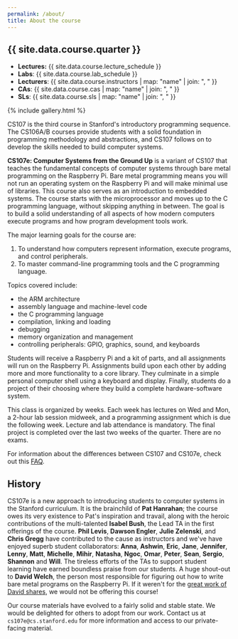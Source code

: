 ```yaml
---
permalink: /about/
title: About the course
---
```

## {{ site.data.course.quarter }}

  - **Lectures:** {{ site.data.course.lecture_schedule }}
  - **Labs**: {{ site.data.course.lab_schedule }}
  - **Lecturers**: {{ site.data.course.instructors | map: "name" | join: ", " }}
  - **CAs**: {{ site.data.course.cas | map: "name" | join: ", " }}
  - **SLs**: {{ site.data.course.sls | map: "name" | join: ", " }}


{% include gallery.html %}

CS107 is the third course in Stanford's introductory programming sequence.
The CS106A/B courses provide students with a solid foundation in programming methodology and abstractions, and CS107 follows on to develop the skills needed to build computer systems. 

__CS107e: Computer Systems from the Ground Up__ is a variant of CS107 that teaches the fundamental concepts of
computer systems through bare metal programming on the Raspberry Pi. Bare metal
programming means you will not run an operating system on the Raspberry Pi and
will make minimal use of libraries. This course also serves as an
introduction to embedded systems. The course starts with the microprocessor and moves up to
the C programming language, without skipping anything in between. The goal is
to build a solid understanding of all aspects of how modern computers execute
programs and how program development tools work.

The major learning goals for the course are:

1. To understand how computers represent information, execute programs, and control peripherals.
2. To master command-line programming tools and the C programming language.

Topics covered include:

  -   the ARM architecture
  -   assembly language and machine-level code
  -   the C programming language
  -   compilation, linking and loading
  -   debugging
  -   memory organization and management
  -   controlling peripherals: GPIO, graphics, sound, and keyboards

Students will receive a Raspberry Pi and a kit of parts,
and all assignments will run on the Raspberry Pi. Assignments build upon each other by adding more and more functionality to a core library.
They culminate in a simple personal computer shell
using a keyboard and display. Finally, students do a project of their choosing 
where they build a complete hardware-software system.

This class is organized by weeks. Each week has lectures
on Wed and Mon, a 2-hour lab session midweek, and a programming
assignment which is due the following week. Lecture and lab attendance is mandatory. The final project is completed over the last two weeks of the quarter. There are no exams.

For information about the differences between CS107 and CS107e,
check out this [FAQ](https://web.stanford.edu/class/cs107e/).

## History
CS107e is a new approach to introducing students to computer systems in the Stanford curriculum. It is the brainchild of __Pat Hanrahan__; the course owes its very existence to Pat's inspiration and travail, along with the heroic contributions of the multi-talented __Isabel Bush__, the Lead TA in the first offerings of the course. __Phil Levis__, __Dawson Engler__, __Julie Zelenski__, and __Chris Gregg__ have contributed to the cause as instructors and we've have enjoyed superb student collaborators: __Anna__, __Ashwin__, __Eric__, __Jane__, __Jennifer__, __Lenny__, __Matt__, __Michelle__, __Mihir__, __Natasha__, __Ngoc__, __Omar__, __Peter__, __Sean__, __Sergio__, __Shannon__ and __Will__. The tireless efforts of the TAs to support student learning have earned boundless praise from our students.
A huge shout-out to __David Welch__, the person most
responsible for figuring out how to write bare metal programs on the Raspberry
Pi. If it weren't for the [great work of David shares](https://github.com/dwelch67/raspberrypi), we would not be offering this course!

Our course materials have evolved to a fairly solid and stable state. We would be delighted for others to adopt from our work. Contact us at `cs107e@cs.stanford.edu` for more information and access to our private-facing material.

